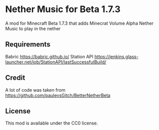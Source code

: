 # Nether Music for Beta 1.7.3
A mod for Minecraft Beta 1.7.3 that adds Minecrat Volume Alpha Nether Music to play in the nether

## Requirements
Babric https://babric.github.io/
Station API https://jenkins.glass-launcher.net/job/StationAPI/lastSuccessfulBuild/

## Credit
A lot of code was taken from https://github.com/paulevsGitch/BetterNetherBeta

## License
This mod is available under the CC0 license.
